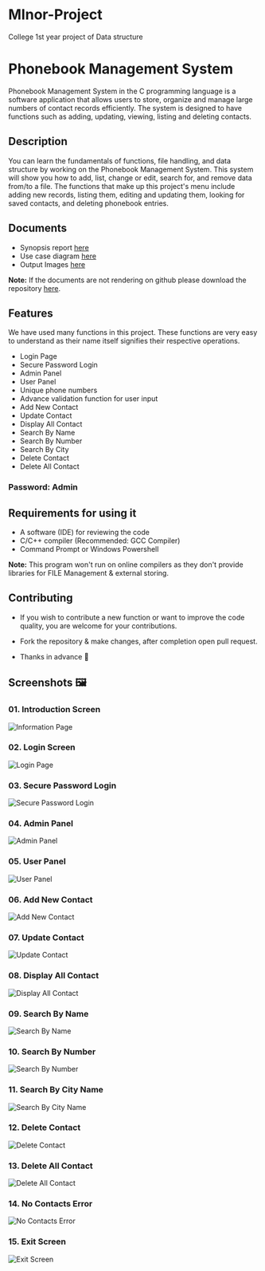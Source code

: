 # MInor-Project
College 1st year project of Data structure

# Phonebook Management System

Phonebook Management System in the C programming language is a software application that allows users to store, organize and manage large numbers of contact records efficiently. The system is designed to have functions such as adding, updating, viewing, listing and deleting contacts.

## Description

You can learn the fundamentals of functions, file handling, and data 
structure by working on the Phonebook Management System. 
This system will show you how to add, list, change or edit, search for, and 
remove data from/to a file. The functions that make up this project's menu 
include adding new records, listing them, editing and updating them, looking 
for saved contacts, and deleting phonebook entries.

## Documents 

- Synopsis report [here](/Documents/PhonebookManagementSystem_Synopsis.pdf "Synopsis Report")
- Use case diagram [here](/Documents/PhonebookManagementSystem_UseCaseDiagram.pdf "Use Case Diagram")
- Output Images [here](/Images/)

**Note:** If the documents are not rendering on github please download the repository [here](https://github.com/Alkaison/Phonebook-Management-System/archive/refs/heads/main.zip "Latest Code"). 

## Features 

We have used many functions in this project. These functions are very easy to understand as their name itself signifies their respective operations.

- Login Page
- Secure Password Login
- Admin Panel
- User Panel
- Unique phone numbers
- Advance validation function for user input 
- Add New Contact
- Update Contact
- Display All Contact
- Search By Name
- Search By Number
- Search By City 
- Delete Contact
- Delete All Contact

### **Password: Admin**

## Requirements for using it

- A software (IDE) for reviewing the code
- C/C++ compiler (Recommended: GCC Compiler)
- Command Prompt or Windows Powershell 

**Note:** This program won't run on online compilers as they don't provide libraries for FILE Management & external storing.

## Contributing 

- If you wish to contribute a new function or want to improve the code quality, you are welcome for your contributions. 

- Fork the repository & make changes, after completion open pull request.

- Thanks in advance 💛 

## Screenshots 🖼️

### 01. Introduction Screen 

![Information Page](https://i.ibb.co/rktHD2C/PMS-01-Introduction-Screen.png)

### 02. Login Screen 

![Login Page](https://i.ibb.co/vYn8Fnm/PMS-02-Login-Screen.png)

### 03. Secure Password Login

![Secure Password Login](https://i.ibb.co/KzPmpFF/PMS-03-Admin-Login-Secure.png)

### 04. Admin Panel

![Admin Panel](https://i.ibb.co/Fb0gfXv/PMS-04-Admin-Panel.png)

### 05. User Panel

![User Panel](https://i.ibb.co/743mZbx/PMS-05-User-Panel.png)

### 06. Add New Contact

![Add New Contact](https://i.ibb.co/YtvXhJs/PMS-06-Add-New-Contact.png)

### 07. Update Contact

![Update Contact](https://i.ibb.co/vvvXRhh/PMS-07-Update-Contact.png)

### 08. Display All Contact

![Display All Contact](https://i.ibb.co/p2x9cvx/PMS-08-Display-All-Contacts.png)

### 09. Search By Name

![Search By Name](https://i.ibb.co/3MGKWmn/PMS-09-Seach-By-Name.png)

### 10. Search By Number

![Search By Number](https://i.ibb.co/0tL532S/PMS-10-Search-By-Number.png)

### 11. Search By City Name 

![Search By City Name](https://i.ibb.co/hyXZMhd/PMS-11-Search-By-City-Name.png)

### 12. Delete Contact

![Delete Contact](https://i.ibb.co/6DYFThb/PMS-12-Delete-Contact.png)

### 13. Delete All Contact

![Delete All Contact](https://i.ibb.co/BP5CdYT/PMS-13-Delete-All-Contacts.png)

### 14. No Contacts Error 

![No Contacts Error](https://i.ibb.co/LSzLfZ8/PMS-14-No-Contact-Error.png)

### 15. Exit Screen 

![Exit Screen](https://i.ibb.co/N3z5qqM/PMS-15-Exit-Screen.png)


